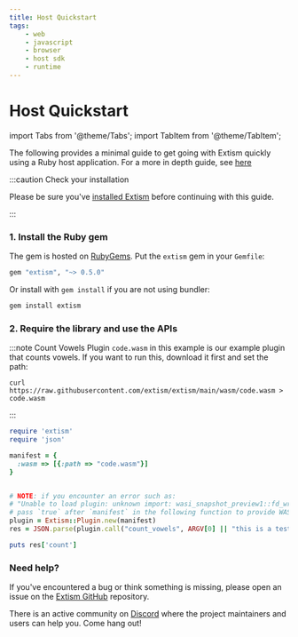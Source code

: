 ```yaml
---
title: Host Quickstart
tags:
    - web
    - javascript
    - browser
    - host sdk
    - runtime
---
```



# Host Quickstart

import Tabs from '@theme/Tabs';
import TabItem from '@theme/TabItem';

<Tabs>
  <TabItem value="ruby" label="Ruby" default>
  </TabItem>
  <TabItem value="python" label="Python">
  </TabItem>
  <TabItem value="haskell" label="Haskell">
  </TabItem>
  <TabItem value="Go" label="Go">
  </TabItem>
  <TabItem value="C" label="C">
  </TabItem>
  <TabItem value="C++" label="C++">
  </TabItem>
  <TabItem value="OCaml" label="OCaml">
  </TabItem>
  <TabItem value="PHP" label="PHP">
  </TabItem>
  <TabItem value="Rust" label="Rust">
  </TabItem>
  <TabItem value="Zig" label="Zig">
  </TabItem>
  <TabItem value=".NET" label=".NET">
  </TabItem>
  <TabItem value="Elixir/Erlang" label="Elixir/Erlang">
  </TabItem>
  <TabItem value="Java" label="Java">
  </TabItem>
  <TabItem value="Node" label="Node">
  </TabItem>
</Tabs>


The following provides a minimal guide to get going with Extism quickly using a Ruby host application. For a more in depth guide, see [here](https://github.com/extism/ruby-sdk)

:::caution Check your installation

Please be sure you've [installed Extism](/docs/install) before continuing with this guide.

:::

### 1. Install the Ruby gem

The gem is hosted on [RubyGems](https://rubygems.org/gems/extism).
Put the `extism` gem in your `Gemfile`:

```rb
gem "extism", "~> 0.5.0"
```

Or install with `gem install` if you are not using bundler:

```sh
gem install extism
```

### 2. Require the library and use the APIs

:::note Count Vowels Plugin
`code.wasm` in this example is our example plugin that counts vowels. If you want to run this, download it first and set the path:

```
curl https://raw.githubusercontent.com/extism/extism/main/wasm/code.wasm > code.wasm
```
:::

```ruby title=app.rb
require 'extism'
require 'json'

manifest = {
  :wasm => [{:path => "code.wasm"}]
}


# NOTE: if you encounter an error such as: 
# "Unable to load plugin: unknown import: wasi_snapshot_preview1::fd_write has not been defined"
# pass `true` after `manifest` in the following function to provide WASI imports to your plugin.
plugin = Extism::Plugin.new(manifest)
res = JSON.parse(plugin.call("count_vowels", ARGV[0] || "this is a test"))

puts res['count']
```


### Need help?

If you've encountered a bug or think something is missing, please open an issue on the [Extism GitHub](https://github.com/extism/extism) repository.

There is an active community on [Discord](https://discord.gg/cx3usBCWnc) where the project maintainers and users can help you. Come hang out!
